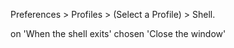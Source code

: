Preferences > Profiles > (Select a Profile) > Shell.

on 'When the shell exits' chosen 'Close the window'
